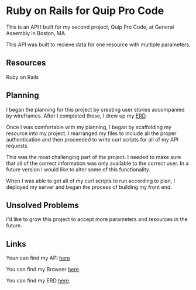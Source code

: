 # Ruby on Rails for Quip Pro Code

This is an API I built for my second project, Quip Pro Code, at General Assembly in Boston, MA.

This API was built to recieve data for one resource with multiple parameters.

## Resources

Ruby on Rails

## Planning

I began the planning for this project by creating
user stories accompanied by wireframes. After I completed those, I drew up my <a href="https://imgur.com/RtQedZ1">ERD</a>.

Once I was comfortable with my planning, I began by scaffolding my resource into my project. I rearranged my files to include all the proper authentication and then proceeded to write curl scripts for all of my API requests.

This was the most challenging part of the project. I needed to make sure that all of the correct information was only available to the correct user. In a future version I would like to alter some of this functionality.

When I was able to get all of my curl scripts to run according to plan, I deployed my server and began the process of building my front end.

## Unsolved Problems

I'd like to grow this project to accept more parameters and resources in the future.



## Links

Youn can find my API <a href="https://github.com/GMorse19/project-2-api.git">here</a>

You can find my Browser <a href="https://gmorse19.github.io/project-2-browser-GMorse/">here</a>.

You can find my ERD <a href="https://imgur.com/RtQedZ1">here</a>.
